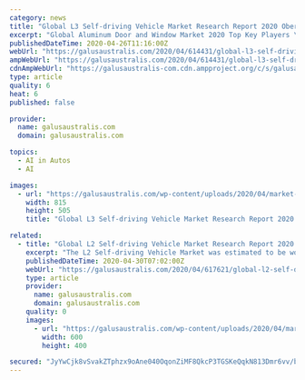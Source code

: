 ```yaml
---
category: news
title: "Global L3 Self-driving Vehicle Market Research Report 2020 Obervational Studies with Top Manufacturers like Toyota, BMW, Volvo, Mercedes-Benz, Audi"
excerpt: "Global Aluminum Door and Window Market 2020 Top Key Players \\| Andersen Windows, Frameworks, Bradnam, OlsenUK, Fleetwood; Global L3 Self-driving Vehicle Market Research R"
publishedDateTime: 2020-04-26T11:16:00Z
webUrl: "https://galusaustralis.com/2020/04/614431/global-l3-self-driving-vehicle-market-research-report-2020-obervational-studies-with-top-manufacturers-like-toyota-bmw-volvo-mercedes-benz-audi/"
ampWebUrl: "https://galusaustralis.com/2020/04/614431/global-l3-self-driving-vehicle-market-research-report-2020-obervational-studies-with-top-manufacturers-like-toyota-bmw-volvo-mercedes-benz-audi/amp/"
cdnAmpWebUrl: "https://galusaustralis-com.cdn.ampproject.org/c/s/galusaustralis.com/2020/04/614431/global-l3-self-driving-vehicle-market-research-report-2020-obervational-studies-with-top-manufacturers-like-toyota-bmw-volvo-mercedes-benz-audi/amp/"
type: article
quality: 6
heat: 6
published: false

provider:
  name: galusaustralis.com
  domain: galusaustralis.com

topics:
  - AI in Autos
  - AI

images:
  - url: "https://galusaustralis.com/wp-content/uploads/2020/04/market-research-reports-1.jpg"
    width: 815
    height: 505
    title: "Global L3 Self-driving Vehicle Market Research Report 2020 Obervational Studies with Top Manufacturers like Toyota, BMW, Volvo, Mercedes-Benz, Audi"

related:
  - title: "Global L2 Self-driving Vehicle Market Research Report 2020 Obervational Studies with Top Manufacturers like Toyota, BMW, Volvo, Mercedes-Benz, Audi"
    excerpt: "The L2 Self-driving Vehicle Market was estimated to be worth USD XXX billion in 2017 and is projected to reach USD XXX billion by the end of 2023, growing at a CAGR of XX% over the forecast period of 2018-2023."
    publishedDateTime: 2020-04-30T07:02:00Z
    webUrl: "https://galusaustralis.com/2020/04/617621/global-l2-self-driving-vehicle-market-research-report-2020-obervational-studies-with-top-manufacturers-like-toyota-bmw-volvo-mercedes-benz-audi/"
    type: article
    provider:
      name: galusaustralis.com
      domain: galusaustralis.com
    quality: 0
    images:
      - url: "https://galusaustralis.com/wp-content/uploads/2020/04/market-research-reports-12.jpg"
        width: 600
        height: 400

secured: "JyYwCjk8vSvakZTphzx9oAne040OqonZiMF8QkcP3TGSKeQqkN813Dmr6vv/bY2pRnlXDMqF1hlZLUANuUYRekukx5193xmF6QDtjNy9cyZYsP9PdUsUmUEHUgXCBpMEVXYkj7zlAXpHvxtympVhoIQqry4dSsWfuSIA1mlZgXEqV5Keu6IVaN+7XJqe1KASuPtHbeA52oph08R3ZGe9KulGTh8XH1hyuAN4u1UenH6pr6cKbjbkb7FgZQhAxMJ1xc+XiYDhNMLW5PA5bYWBHqTUETHJVLbNYuIpNjGtarD9ThAAbkfyXelL3GwaNROZ;ghGF70znqhVyXP5JnNedVw=="
---
```


